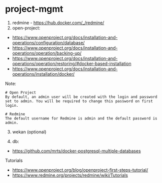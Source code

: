 # project-mgmt

1. redmine - https://hub.docker.com/_/redmine/
2. open-project:
- https://www.openproject.org/docs/installation-and-operations/configuration/database/
- https://www.openproject.org/docs/installation-and-operations/operation/backing-up/
- https://www.openproject.org/docs/installation-and-operations/operation/restoring/#docker-based-installation
- https://www.openproject.org/docs/installation-and-operations/installation/docker/

Note:
```
# Open Project
By default, an admin user will be created with the login and password set to admin. You will be required to change this password on first login.

# Redmine
The default username for Redmine is admin and the default password is admin.
```
3. wekan (optional)

4. db:
- https://github.com/mrts/docker-postgresql-multiple-databases  

Tutorials
- https://www.openproject.org/blog/openproject-first-steps-tutorial/
- https://www.redmine.org/projects/redmine/wiki/Tutorials